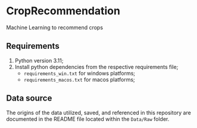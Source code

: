 # CropRecommendation
Machine Learning to recommend crops

## Requirements
1. Python version 3.11;
2. Install python dependencies from the respective requirements file;
   - `requirements_win.txt` for windows platforms;
   - `requirements_macos.txt` for macos platforms;

## Data source
The origins of the data utilized, saved, and referenced in this repository are documented in the README file located
within the `Data/Raw` folder.